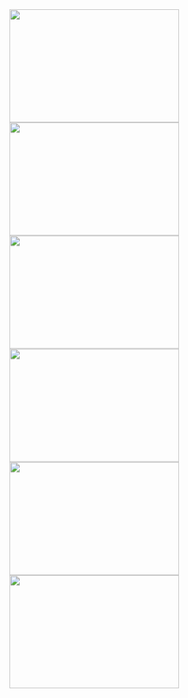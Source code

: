 <img src="path/to/your/image.png" width="300" height="200">
<img src="path/to/your/image.png" width="300" height="200">
<img src="path/to/your/image.png" width="300" height="200">
<img src="path/to/your/image.png" width="300" height="200">
<img src="path/to/your/image.png" width="300" height="200">
<br>
<img src="path/to/your/image.png" width="300" height="200">

